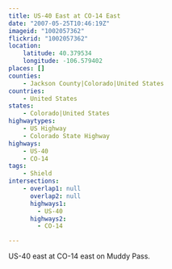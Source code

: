 ```yaml
---
title: US-40 East at CO-14 East
date: "2007-05-25T10:46:19Z"
imageid: "1002057362"
flickrid: "1002057362"
location:
    latitude: 40.379534
    longitude: -106.579402
places: []
counties:
    - Jackson County|Colorado|United States
countries:
    - United States
states:
    - Colorado|United States
highwaytypes:
    - US Highway
    - Colorado State Highway
highways:
    - US-40
    - CO-14
tags:
    - Shield
intersections:
    - overlap1: null
      overlap2: null
      highways1:
        - US-40
      highways2:
        - CO-14

---
```

US-40 east at CO-14 east on Muddy Pass.